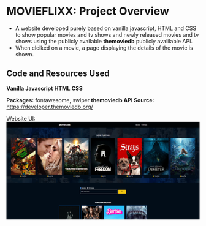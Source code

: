 # MOVIEFLIXX: Project Overview

- A website developed purely based on vanilla javascript, HTML and CSS to show popular movies and tv shows and newly released movies and tv shows using the publicly available **themoviedb** publicly avalilable API.
- When clciked on a movie, a page displaying the details of the movie is shown.

## Code and Resources Used

**Vanilla Javascript**
**HTML**
**CSS**

**Packages:** fontawesome, swiper
**themoviedb API Source:** https://developer.themoviedb.org/

Website UI:
![Alt text](image.png)

